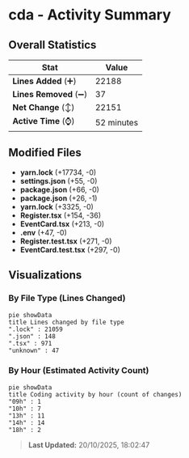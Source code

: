 # cda - Activity Summary 

## Overall Statistics

| Stat                   | Value                                                             |
| ---------------------- | ----------------------------------------------------------------- |
| **Lines Added** (➕)   | 22188                                          |
| **Lines Removed** (➖) | 37                                        |
| **Net Change** (↕)    | 22151                |
| **Active Time** (⌚)   | 52 minutes |


## Modified Files
- **yarn.lock** (+17734, -0)
- **settings.json** (+55, -0)
- **package.json** (+66, -0)
- **package.json** (+26, -1)
- **yarn.lock** (+3325, -0)
- **Register.tsx** (+154, -36)
- **EventCard.tsx** (+213, -0)
- **.env** (+47, -0)
- **Register.test.tsx** (+271, -0)
- **EventCard.test.tsx** (+297, -0)

## Visualizations

### By File Type (Lines Changed)

```mermaid
pie showData
title Lines changed by file type
".lock" : 21059
".json" : 148
".tsx" : 971
"unknown" : 47
```

### By Hour (Estimated Activity Count)

```mermaid
pie showData
title Coding activity by hour (count of changes)
"09h" : 1
"10h" : 7
"13h" : 11
"14h" : 14
"18h" : 2
```


> **Last Updated:** 20/10/2025, 18:02:47